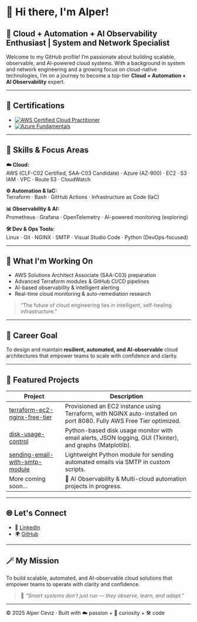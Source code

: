 # 👋 Hi there, I'm Alper!

## 🚀 Cloud + Automation + AI Observability Enthusiast | System and Network Specialist

Welcome to my GitHub profile! I’m passionate about building scalable, observable, and AI-powered cloud systems. With a background in system and network engineering and a growing focus on cloud-native technologies, I’m on a journey to become a top-tier **Cloud + Automation + AI Observability** expert.

---

## 📜 Certifications

- [![AWS Certified Cloud Practitioner](https://img.shields.io/badge/AWS-Cloud%20Practitioner-orange?style=flat-square&logo=amazonaws&logoColor=white)](https://www.credly.com/badges/d967c61b-2824-4ebe-bc10-e8db33f43454)
- [![Azure Fundamentals](https://img.shields.io/badge/Azure-Fundamentals-blue?style=flat-square&logo=microsoftazure&logoColor=white)](https://www.credly.com/badges/7e8b011e-cb2d-41fb-94ee-a3846d104e95)

---

## 🧠 Skills & Focus Areas

**☁️ Cloud:**  
AWS (CLF-C02 Certified, SAA-C03 Candidate) · Azure (AZ-900) · EC2 · S3 · IAM · VPC · Route 53 · CloudWatch

**⚙️ Automation & IaC:**  
Terraform · Bash · GitHub Actions · Infrastructure as Code (IaC)

**📊 Observability & AI:**  
Prometheus · Grafana · OpenTelemetry · AI-powered monitoring (exploring)

**🛠️ Dev & Ops Tools:**  
Linux · Git · NGINX · SMTP · Visual Studio Code · Python (DevOps-focused)

---

## 🚀 What I'm Working On

- AWS Solutions Architect Associate (SAA-C03) preparation  
- Advanced Terraform modules & GitHub CI/CD pipelines  
- AI-based observability & intelligent alerting  
- Real-time cloud monitoring & auto-remediation research  

> “The future of cloud engineering lies in intelligent, self-healing infrastructure.”

---

## 🎯 Career Goal

To design and maintain **resilient, automated, and AI-observable** cloud architectures that empower teams to scale with confidence and clarity.

---

## 📌 Featured Projects

| Project | Description |
|--------|-------------|
| [terraform-ec2-nginx-free-tier](https://github.com/alpercevizz/terraform-ec2-nginx-free-tier) | Provisioned an EC2 instance using Terraform, with NGINX auto-installed on port 8080. Fully AWS Free Tier optimized. |
| [disk-usage-control](https://github.com/alpercevizz/disk-usage-control) | Python-based disk usage monitor with email alerts, JSON logging, GUI (Tkinter), and graphs (Matplotlib). |
| [sending-email-with-smtp-module](https://github.com/alpercevizz/sending-email-with-smtp-module) | Lightweight Python module for sending automated emails via SMTP in custom scripts. |
| More coming soon... | 🚧 AI Observability & Multi-cloud automation projects in progress. |

---

## 🌐 Let's Connect

- 💼 [LinkedIn](https://www.linkedin.com/in/alper-ceviz-410b12110/)
- 🌍 [GitHub](https://github.com/alpercevizz)

---

## 🪄 My Mission

To build scalable, automated, and AI-observable cloud solutions that empower teams to operate with clarity and confidence.

> 🌟 *“Smart systems don’t just run — they observe, learn, and adapt.”*

---

© 2025 Alper Ceviz · Built with ☁️ passion + 🤖 curiosity + 🛠️ code
